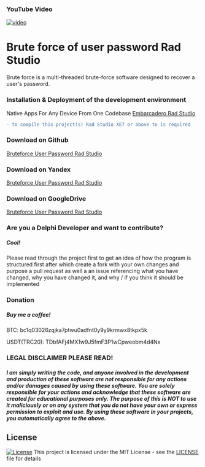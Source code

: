 ### YouTube Video
[![video](https://i.postimg.cc/tCbZ8YJt/sddefault.jpg)](https://youtu.be/gseVhYDA_ZQ?si=PF5dNrcaK6uQZ41P)

# Brute force of user password Rad Studio
Brute force is a multi-threaded brute-force software designed to recover a user's password.

### Installation & Deployment of the development environment
Native Apps For Any Device From One Codebase [Embarcadero Rad Studio](https://www.embarcadero.com/ru/products/rad-studio)

```diff
- to compile this project(s) Rad Studio XE7 or above to is required
```
### Download on Github
[Bruteforce User Password Rad Studio](https://github.com/NoNameDev-Git/Bruteforce-User-Password.git)

### Download on Yandex
[Bruteforce User Password Rad Studio](https://disk.yandex.ru/d/tyQ7B2bctsmKwQ)

### Download on GoogleDrive
[Bruteforce User Password Rad Studio](https://drive.google.com/file/d/1zJ-rNrLIiMkMmvFSqh3OvM8hcJf0Wup4/view?usp=sharing)

### Are you a Delphi Developer and want to contribute?
##### Cool!
Please read through the project first to get an idea of how the program is structured first after which create a fork with your own changes and purpose a pull request as well a an issue referencing what you have changed, why you have changed it, and why / if you think it should be implemented

### Donation
##### Buy me a coffee!
BTC: bc1q03026zqjka7ptwu0adfnt0y9y9krmwx8tkpx5k

USDT(TRC20): TDbfAFj4MX1w9J5fmF3P1wCpweobm4d4Nx

### LEGAL DISCLAIMER PLEASE READ!
##### I am simply writing the code, and anyone involved in the development and production of these software are not responsible for any actions and/or damages caused by using these software. You are solely responsible for your actions and acknowledge that these software are created for educational purposes only. The purpose of this is NOT to use it maliciously or on any system that you do not have your own or express permission to exploit and use. By using these software in your projects, you automatically agree to the above.

## License
[![License](http://img.shields.io/:license-mit-blue.svg?style=flat-square)](/LICENSE)
This project is licensed under the MIT License - see the [LICENSE](/LICENSE) file for details
